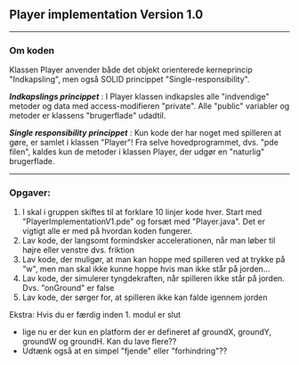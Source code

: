 ## Player implementation Version 1.0

-----------------------------------------------------------------------------------------------

### Om koden

Klassen Player anvender både det objekt orienterede kerneprincip "Indkapsling", men også
SOLID princippet "Single-responsibility".

***Indkapslings princippet*** : I Player klassen indkapsles alle "indvendige" metoder og data med access-modifieren "private". 
Alle "public" variabler og metoder er klassens "brugerflade" udadtil.

***Single responsibility princippet*** : Kun kode der har noget med spilleren at gøre, er samlet i klassen "Player"!
Fra selve hovedprogrammet, dvs. "pde filen", kaldes kun de metoder i klassen Player, der udgør en "naturlig" brugerflade.


-----------------------------------------------------------------------------------------------

### Opgaver: 

1. I skal i gruppen skiftes til at forklare 10 linjer kode hver. Start med "PlayerImplementationV1.pde" og forsæt med "Player.java". Det er vigtigt alle er med på hvordan koden fungerer.   
2. Lav kode, der langsomt formindsker accelerationen, når man løber til højre eller venstre dvs. friktion
3. Lav kode, der muligør, at man kan hoppe med spilleren ved at trykke på "w", men man skal ikke kunne hoppe hvis man ikke står på jorden...
4. Lav kode, der simulerer tyngdekraften, når spilleren ikke står på jorden. Dvs. "onGround" er false 
5. Lav kode, der sørger for, at spilleren ikke kan falde igennem jorden

Ekstra: Hvis du er færdig inden 1. modul er slut

- lige nu er der kun en platform der er defineret af groundX, groundY, groundW og groundH. Kan du lave flere??
- Udtænk også at en simpel "fjende" eller "forhindring"??
